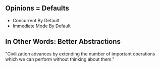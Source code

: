 ## Opinions = Defaults

- Concurrent By Default
- Immediate Mode By Default

## In Other Words: Better Abstractions

"Civilization advances by extending the number of important operations which we can perform without thinking about them."
